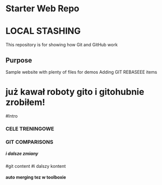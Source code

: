 # Starter Web Repo
# LOCAL STASHING 
This repository is for showing how Git and GitHub work

## Purpose

Sample website with plenty of files for demos
Adding GIT REBASEEE items
# już kawał roboty gito i gitohubnie zrobiłem!
#Intro

### CELE TRENINGOWE


### GIT COMPARISONS
##### i dalsze zmiany
#git content
#i dalszy kontent


#### auto merging tez w toolboxie
